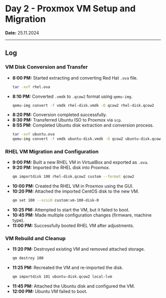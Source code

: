 # **Day 2 - Proxmox VM Setup and Migration**  
**Date:** 25.11.2024  

---  

## **Log**  

### VM Disk Conversion and Transfer  
- **8:00 PM:** Started extracting and converting Red Hat `.ova` file.  
  ```bash  
  tar -xvf rhel.ova  
  ```  
- **8:10 PM:** Converted `.vmdk` to `.qcow2` format using `qemu-img`.  
  ```bash  
  qemu-img convert -f vmdk rhel-disk.vmdk -O qcow2 rhel-disk.qcow2  
  ```  
- **8:20 PM:** Conversion completed successfully.  
- **8:30 PM:** Transferred Ubuntu ISO to Proxmox via `scp`.  
- **8:55 PM:** Completed Ubuntu disk extraction and conversion process.  
  ```bash  
  tar -xvf ubuntu.ova  
  qemu-img convert -f vmdk ubuntu-disk.vmdk -O qcow2 ubuntu-disk.qcow2  
  ```  

### RHEL VM Migration and Configuration  
- **9:00 PM:** Built a new RHEL VM in VirtualBox and exported as `.ova`.  
- **9:20 PM:** Imported the RHEL disk into Proxmox.  
  ```bash  
  qm importdisk 100 rhel-disk.qcow2 custom --format qcow2  
  ```  
- **10:00 PM:** Created the RHEL VM in Proxmox using the GUI.  
- **10:20 PM:** Attached the imported CentOS disk to the new VM.  
  ```bash  
  qm set 100 --scsi0 custom:vm-100-disk-0  
  ```  
- **10:25 PM:** Attempted to start the VM, but it failed to boot.  
- **10:45 PM:** Made multiple configuration changes (firmware, machine type).  
- **11:00 PM:** Successfully booted RHEL VM after adjustments.  

### VM Rebuild and Cleanup  
- **11:20 PM:** Destroyed existing VM and removed attached storage.  
  ```bash  
  qm destroy 100  
  ```  
- **11:25 PM:** Recreated the VM and re-imported the disk.  
  ```bash  
  qm importdisk 101 ubuntu-disk.qcow2 local-lvm  
  ```  
- **11:45 PM:** Attached the Ubuntu disk and configured the VM.  
- **12:00 PM:** Ubuntu VM failed to boot.  
